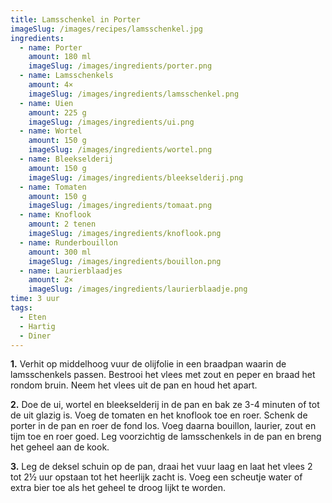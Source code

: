 ```yaml
---
title: Lamsschenkel in Porter
imageSlug: /images/recipes/lamsschenkel.jpg
ingredients:
  - name: Porter
    amount: 180 ml
    imageSlug: /images/ingredients/porter.png
  - name: Lamsschenkels
    amount: 4×
    imageSlug: /images/ingredients/lamsschenkel.png
  - name: Uien
    amount: 225 g
    imageSlug: /images/ingredients/ui.png
  - name: Wortel
    amount: 150 g
    imageSlug: /images/ingredients/wortel.png
  - name: Bleekselderij
    amount: 150 g
    imageSlug: /images/ingredients/bleekselderij.png
  - name: Tomaten
    amount: 150 g
    imageSlug: /images/ingredients/tomaat.png
  - name: Knoflook
    amount: 2 tenen
    imageSlug: /images/ingredients/knoflook.png
  - name: Runderbouillon
    amount: 300 ml
    imageSlug: /images/ingredients/bouillon.png
  - name: Laurierblaadjes
    amount: 2×
    imageSlug: /images/ingredients/laurierblaadje.png
time: 3 uur
tags:
  - Eten
  - Hartig
  - Diner
---
```


**1.** Verhit op middelhoog vuur de olijfolie in een braadpan waarin de lamsschenkels passen. Bestrooi het vlees met zout en peper en braad het rondom bruin. Neem het vlees uit de pan en houd het apart.

**2.** Doe de ui, wortel en bleekselderij in de pan en bak ze 3-4 minuten of tot de uit glazig is. Voeg de tomaten en het knoflook toe en roer. Schenk de porter in de pan en roer de fond los. Voeg daarna bouillon, laurier, zout en tijm toe en roer goed. Leg voorzichtig de lamsschenkels in de pan en breng het geheel aan de kook.

**3.** Leg de deksel schuin op de pan, draai het vuur laag en laat het vlees 2 tot 2½ uur opstaan tot het heerlijk zacht is. Voeg een scheutje water of extra bier toe als het geheel te droog lijkt te worden.
